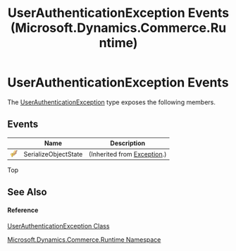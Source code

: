 ﻿---
title: UserAuthenticationException Events (Microsoft.Dynamics.Commerce.Runtime)
TOCTitle: UserAuthenticationException Events
ms:assetid: Events.T:Microsoft.Dynamics.Commerce.Runtime.UserAuthenticationException
ms:mtpsurl: https://technet.microsoft.com/en-us/library/microsoft.dynamics.commerce.runtime.userauthenticationexception_events(v=AX.60)
ms:contentKeyID: 65322782
ms.date: 05/18/2015
mtps_version: v=AX.60
---

# UserAuthenticationException Events

The [UserAuthenticationException](userauthenticationexception-class-microsoft-dynamics-commerce-runtime.md) type exposes the following members.

## Events

<table>
<thead>
<tr class="header">
<th> </th>
<th>Name</th>
<th>Description</th>
</tr>
</thead>
<tbody>
<tr class="odd">
<td><img src="images/Dn998588.protevent(en-us,AX.60).gif" title="Protected event" alt="Protected event" /></td>
<td>SerializeObjectState</td>
<td>(Inherited from <a href="https://technet.microsoft.com/en-us/library/c18k6c59(v=ax.60)">Exception</a>.)</td>
</tr>
</tbody>
</table>


Top

## See Also

#### Reference

[UserAuthenticationException Class](userauthenticationexception-class-microsoft-dynamics-commerce-runtime.md)

[Microsoft.Dynamics.Commerce.Runtime Namespace](microsoft-dynamics-commerce-runtime-namespace.md)

